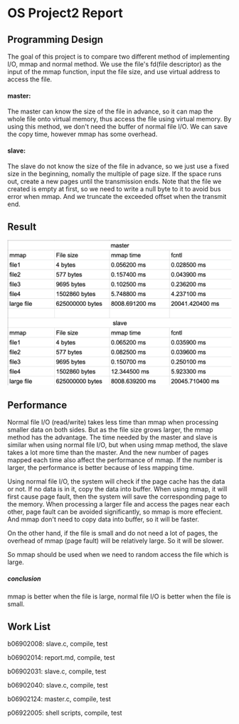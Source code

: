 # OS Project2 Report

## Programming Design

The goal of this project is to compare two different method of implementing I/O, mmap and normal method. We use the file's fd(file descriptor) as the input of the mmap function, input the file size, and use virtual address to access the file.

#### master:

The master can know the size of the file in advance, so it can map the whole file onto virtual memory, thus access the file using virtual memory. By using this method, we don't need the buffer of normal file I/O. We can save the copy time, however mmap has some overhead.

#### slave:

The slave do not know the size of the file in advance, so we just use a fixed size in the beginning, nomally the multiple of page size. If the space runs out, create a new pages until the transmission ends. Note that the file we created is empty at first, so we need to write a null byte to it to avoid bus error when mmap. And we truncate the exceeded offset when the transmit end.

## Result

![](time.png)

## Performance

Normal file I/O (read/write) takes less time than mmap when processing smaller data on both sides. But as the file size grows larger, the mmap method has the advantage. The time needed by the master and slave is similar when using normal file I/O, but when using mmap method, the slave takes a lot more time than the master. And the new number of pages mapped each time also affect the performance of mmap. If the number is larger, the performance is better because of less mapping time.

Using normal file I/O, the system will check if the page cache has the data or not. If no data is in it, copy the data into buffer. When using mmap, it will first cause page fault, then the system will save the corresponding page to the memory. When processing a larger file and access the pages near each other, page fault can be avoided significantly, so mmap is more effecient. And mmap don't need to copy data into buffer, so it will be faster.

On the other hand, if the file is small and do not need a lot of pages, the overhead of mmap (page fault) will be relatively large. So it will be slower.

So mmap should be used when we need to random access the file which is large.

##### conclusion

mmap is better when the file is large, normal file I/O is better when the file is small.

## Work List

b06902008: slave.c, compile, test

b06902014: report.md, compile, test

b06902031: slave.c, compile, test

b06902040: slave.c, compile, test

b06902124: master.c, compile, test

p06922005: shell scripts, compile, test
